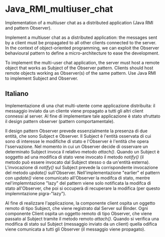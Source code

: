 # Java_RMI_multiuser_chat
Implementation of a multiuser chat as a distributed application (Java RMI and pattern Observer).

Implement a multiuser chat as a distributed application: the messages sent by a client must be propagated to all other clients connected to the server.
In the context of object-oriented programming, we can exploit the Observer behavioural pattern to define a micro-architecture to ease the development.

To implement the multi-user chat application, the server must host a remote object that works as Subject of the Observer pattern. Clients should host remote objects working as Observer(s) of the same pattern. Use Java RMI to implement Subject and Observer.

## Italiano
Implementazione di una chat multi-utente come applicazione distribuita: il messaggio inviato da un cliente viene propagato a tutti gli altri client connessi al server. Al fine di implementare tale applicazione è stato sfruttato il design pattern observer (pattern comportamentale).

Il design pattern Observer prevede essenzialmente la presenza di due entità, che sono Subject e Observer. Il Subject è l'entità osservata di cui sono di interesse le modifiche di stato e l'Observer è l'entità che opera l'sservazione. Nel momento in cui un Observer decide di osservare un determinato Subject invoca il relativo metodo *attach()*. Quando un Subject è soggetto ad una modifica di stato vene invocato il metodo *notify()* (il metodo può essere invocato dal Subject stesso o da un'entità esterna). L'invocazione di *notify()* sul Subject prevede la corrispondente invocazione del metodo *update()* sull'Observer. Nell'implementazione "earlier" el pattern con *update()* viene comunicato all'Observer la modifca di stato, mentre nel'implemntazione "lazy" del pattern viene solo notificata la modifca di stato all'Observer, che poi si occuperà di recuperare la modifica (per questo implemntazione pigra-"lazy").

Al fine di realizzare l'applicazione, la componente client ospita un oggetto remoto di tipo Subject, che viene registrato dal Server sul Binder. Ogni componente Client ospita un oggetto remoto di tipo Observer, che viene passato al Subject tramite il metodo remoto *attach()*. Quando si verifica una modifica di stato sul Subject (messaggio inviato da un client) quella odifica viene comunicata a tutti gli Observer (il messaggio viene propagato).
